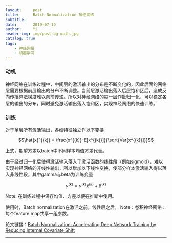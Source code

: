 ```yaml
---
layout:     post
title:      Batch Normalization 神经网络 
subtitle:   
date:       2019-07-19
author:     Yi
header-img: img/post-bg-math.jpg
catalog: true
tags:
    - 神经网络
    - 机器学习
---
```

### 动机
神经网络在训练过程中，中间层的激活输出的分布是不断变化的，因此后面的网络层需要根据前层输出的分布不断调整。当前层激活输出落入后层饱和区后，造成反向传播算法梯度难以向前传递。所以对神经网络的每一层作批归一化，可以稳定各层的输出的分布，同时避免激活输出落入饱和区，实现神经网络的快速训练。

### 训练
对于单层所有激活输出，各维特征独立作以下变换

```math
\hat{x}^{(k)} = \frac{x^{(k)}-E[x^{(k)}]}{\sqrt{Var[x^{(k)}]}}
```

上式，期望方差以batch中不同样本均值方差代替。

由于经过归一化后使得激活输入落入了激活函数的线性段（例如sigmoid），难以实现神经网络的非线性输出，所以增加以下线性变换，使部分样本激活输入得以落入非线性段，其中gamma与beta为训练变量
```math
y^{(k)}=\gamma^{(k)}\hat{x}^{(k)} + \beta^{(k)}
```


Note: 在训练过程中保存均值、方差以便在推断中使用。



使用时，Batch normalization在激活之前，线性层之后。
Note：卷积神经网络：每个feature map共享一组参数。

论文链接：[Batch Normalization: Accelerating Deep Network Training by Reducing Internal Covariate Shift](http://de.arxiv.org/pdf/1502.03167)

---
